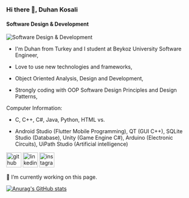### Hi there 👋, Duhan Kosali
#### Software Design & Development
![Software Design & Development](https://i.pinimg.com/736x/b7/09/df/b709df47bd2d777f54f2d296ecec9157.jpg)

- I'm Duhan from Turkey and I student at Beykoz University Software Engineer,

- Love to use new technologies and frameworks,

- Object Oriented Analysis, Design and Development,

- Strongly coding with OOP Software Design Principles and Design Patterns,

Computer Information:
 - C, C++, C#, Java, Python, HTML vs.

- Android Studio (Flutter Mobile Programming), QT (GUI C++), SQLite Studio (Database), Unity (Game Engine C#), Arduino (Electronic Circuits), UiPath Studio (Artificial intelligence)

[<img src='https://cdn.jsdelivr.net/npm/simple-icons@3.0.1/icons/github.svg' alt='github' height='40'>](https://github.com/https://github.com/duhankosali)  [<img src='https://cdn.jsdelivr.net/npm/simple-icons@3.0.1/icons/linkedin.svg' alt='linkedin' height='40'>](https://www.linkedin.com/in/https://www.linkedin.com/in/duhankosali//)  [<img src='https://cdn.jsdelivr.net/npm/simple-icons@3.0.1/icons/instagram.svg' alt='instagram' height='40'>](https://www.instagram.com/https://www.instagram.com/duhanks//)  

🔭 I’m currently working on this page.  

[![Anurag's GitHub stats](https://github-readme-stats.vercel.app/api?username=duhankosali)](https://github.com/duhankosali)




<!--
**duhankosali/duhankosali** is a ✨ _special_ ✨ repository because its `README.md` (this file) appears on your GitHub profile.

Here are some ideas to get you started:

- 🔭 I’m currently working on ...
- 🌱 I’m currently learning ...
- 👯 I’m looking to collaborate on ...
- 🤔 I’m looking for help with ...
- 💬 Ask me about ...
- 📫 How to reach me: ...
- 😄 Pronouns: ...
- ⚡ Fun fact: ...
-->
